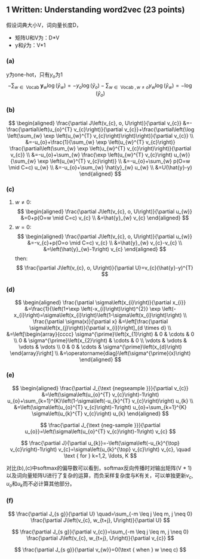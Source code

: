 ## 1 Written: Understanding word2vec (23 points)

假设词典大小V，词向量长度D，
- 矩阵U和V为：D*V
- y和$\hat{y}$为：V*1

### (a) 
y为one-hot，只有$y_o$为1
$$
-\sum_{w \in \text { Vocab }} \boldsymbol{y}_{w} \log \left(\hat{y}_{w}\right)=-y_{o} \log \left(\hat{y}_{o}\right)-\sum_{w \in \text { Vocab }, w \neq o} y_{w} \log \left(\hat{y}_{w}\right)=-\log \left(\hat{y}_{o}\right)
$$
### (b)
$$
\begin{aligned}
\frac{\partial J\left(v_{c}, o, U\right)}{\partial v_{c}} &=-\frac{\partial\left(u_{o}^{T} v_{c}\right)}{\partial v_{c}}+\frac{\partial\left(\log \left(\sum_{w} \exp \left(u_{w}^{T} v_{c}\right)\right)\right)}{\partial v_{c}} \\
&=-u_{o}+\frac{1}{\sum_{w} \exp \left(u_{w}^{T} v_{c}\right)} \frac{\partial\left(\sum_{w} \exp \left(u_{w}^{T} v_{c}\right)\right)}{\partial v_{c}} \\
&=-u_{o}+\sum_{w} \frac{\exp \left(u_{w}^{T} v_{c}\right) u_{w}}{\sum_{w} \exp \left(u_{w}^{T} v_{c}\right)} \\
&=-u_{o}+\sum_{w} p(O=w \mid C=c) u_{w} \\
&=-u_{o}+\sum_{w} \hat{y}_{w} u_{w} \\
&=U(\hat{y}-y)
\end{aligned}
$$

### (c)
1. $w\neq 0$:
$$
\begin{aligned}
\frac{\partial J\left(v_{c}, o, U\right)}{\partial u_{w}} &=0+p(O=w \mid C=c) v_{c} \\
&=\hat{y}_{w} v_{c}
\end{aligned}
$$
2. $w=0$:
$$
\begin{aligned}
\frac{\partial J\left(v_{c}, o, U\right)}{\partial u_{w}} &=-v_{c}+p(O=o \mid C=c) v_{c} \\
&=\hat{y}_{w} v_{c}-v_{c} \\
&=\left(\hat{y}_{w}-1\right) v_{c}
\end{aligned}
$$
then:
$$
\frac{\partial J\left(v_{c}, o, U\right)}{\partial U}=v_{c}(\hat{y}-y)^{T}
$$

### (d)
$$
\begin{aligned}
\frac{\partial \sigma\left(x_{i}\right)}{\partial x_{i}} &=\frac{1}{\left(1+\exp \left(-x_{i}\right)\right)^{2}} \exp \left(-x_{i}\right)=\sigma\left(x_{i}\right)\left(1-\sigma\left(x_{i}\right)\right) \\
\frac{\partial \sigma(x)}{\partial x} &=\left[\frac{\partial \sigma\left(x_{j}\right)}{\partial x_{i}}\right]_{d \times d} \\
&=\left[\begin{array}{cccc}
\sigma^{\prime}\left(x_{1}\right) & 0 & \cdots & 0 \\
0 & \sigma^{\prime}\left(x_{2}\right) & \cdots & 0 \\
\vdots & \vdots & \vdots & \vdots \\
0 & 0 & \cdots & \sigma^{\prime}\left(x_{d}\right)
\end{array}\right] \\
&=\operatorname{diag}\left(\sigma^{\prime}(x)\right)
\end{aligned}
$$

### (e)
$$
\begin{aligned}
\frac{\partial J_{\text {negseample }}}{\partial v_{c}} &=\left(\sigma\left(u_{o}^{T} v_{c}\right)-1\right) u_{o}+\sum_{k=1}^{K}\left(1-\sigma\left(-u_{k}^{T} v_{c}\right)\right) u_{k} \\
&=\left(\sigma\left(u_{o}^{T} v_{c}\right)-1\right) u_{o}+\sum_{k=1}^{K} \sigma\left(u_{k}^{T} v_{c}\right) u_{k}
\end{aligned}
$$

$$
\frac{\partial J_{\text {neg-sample }}}{\partial u_{o}}=\left(\sigma\left(u_{o}^{T} v_{c}\right)-1\right) v_{c}
$$

$$
\frac{\partial J}{\partial u_{k}}=-\left(\sigma\left(-u_{k}^{\top} v_{c}\right)-1\right) v_{c}=\sigma\left(u_{k}^{\top} v_{c}\right) v_{c}, \quad \text { for } k=1,2, \ldots, K
$$

对比(b),(c)中softmax的偏导数可以看到，softmax反向传播时对输出矩阵(V * 1)以及词向量矩阵U进行了复杂的运算，而负采样复杂度与K有关，可以单独更新$v_c$, $u_o$和$u_k$而不必计算其他部分。

### (f)
$$
\frac{\partial J_{s g}}{\partial U} \quad=\sum_{-m \leq j \leq m, j \neq 0} \frac{\partial J\left(v_{c}, w_{t+j}, U\right)}{\partial U}
$$

$$
\frac{\partial J_{s g}}{\partial v_{c}}=\sum_{-m \leq j \leq m, j \neq 0} \frac{\partial J\left(v_{c}, w_{t+j}, U\right)}{\partial v_{c}}
$$

$$
\frac{\partial J_{s g}}{\partial v_{w}}=0(\text { when } w \neq c)
$$